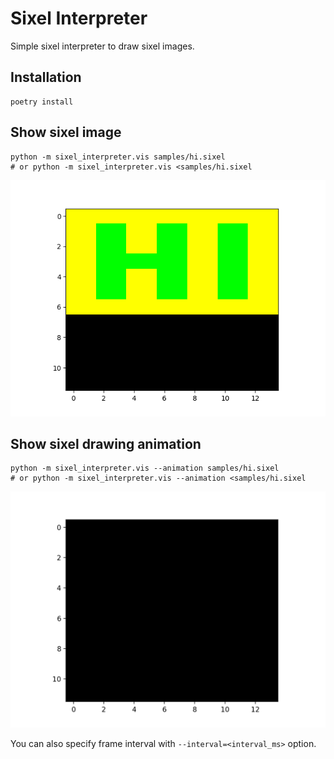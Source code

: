 # Sixel Interpreter

Simple sixel interpreter to draw sixel images.

## Installation

```
poetry install
```

## Show sixel image

```
python -m sixel_interpreter.vis samples/hi.sixel
# or python -m sixel_interpreter.vis <samples/hi.sixel
```

![](assets/hi.png)

## Show sixel drawing animation

```
python -m sixel_interpreter.vis --animation samples/hi.sixel
# or python -m sixel_interpreter.vis --animation <samples/hi.sixel
```

![](assets/hi.gif)

You can also specify frame interval with `--interval=<interval_ms>` option.
